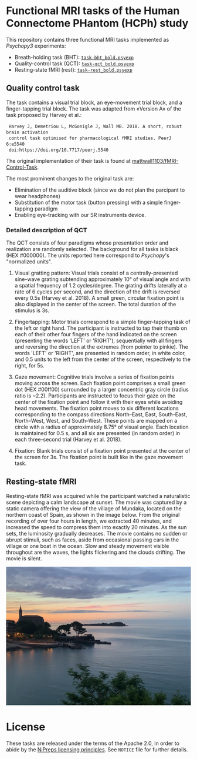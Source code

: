 # Functional MRI tasks of the Human Connectome PHantom (HCPh) study

This repository contains three functional MRI tasks implemented as *Psychopy3* experiments:

* Breath-holding task (BHT): [`task-bht_bold.psyexp`](https://github.com/TheAxonLab/HCPh-fMRI-tasks/blob/master/task-bht_bold.psyexp)
* Quality-control task (QCT): [`task-qct_bold.psyexp`](https://github.com/TheAxonLab/HCPh-fMRI-tasks/blob/master/task-qct_bold.psyexp)
* Resting-state fMRI (rest): [`task-rest_bold.psyexp`](https://github.com/TheAxonLab/HCPh-fMRI-tasks/blob/master/task-rest_bold.psyexp)

## Quality control task
The task contains a visual trial block, an eye-movement trial block, and a finger-tapping trial block.
The task was adapted from «Version A» of the task proposed by Harvey et al.:

     Harvey J, Demetriou L, McGonigle J, Wall MB. 2018. A short, robust brain activation
     control task optimised for pharmacological fMRI studies. PeerJ 6:e5540
     doi:https://doi.org/10.7717/peerj.5540

The original implementation of their task is found at [mattwall1103/fMRI-Control-Task](https://github.com/mattwall1103/fMRI-Control-Task).

The most prominent changes to the original task are:

- Elimination of the auditive block (since we do not plan the parcipant to wear headphones)
- Substitution of the motor task (button pressing) with a simple finger-tapping paradigm
- Enabling eye-tracking with our SR instruments device.

### Detailed description of QCT

The QCT consists of four paradigms whose presentation order and realization are randomly selected.
The background for all tasks is black (HEX #000000).
The units reported here correspond to *Psychopy*'s "normalized units".

1. Visual gratting pattern: Visual trials consist of a centrally-presented sine-wave grating subtending approximately 10° of visual angle and with a spatial frequency of 1.2 cycles/degree.
    The grating drifts laterally at a rate of 6 cycles per second, and the direction of the drift is reversed every 0.5s (Harvey et al. 2018).
    A small green, circular fixation point is also displayed in the center of the screen.
    The total duration of the stimulus is 3s.

2. Fingertapping: Motor trials correspond to a simple finger-tapping task of the left or right hand.
    The participant is instructed to tap their thumb on each of their other four fingers of the hand indicated on the screen (presenting the words 'LEFT' or 'RIGHT'), sequentially with all fingers and reversing the direction at the extremes (from pointer to pinkie).
    The words 'LEFT' or 'RIGHT', are presented in random order, in white color, and 0.5 units to the left from the center of the screen, respectively to the right, for 5s.

3. Gaze movement: Cognitive trials involve a series of fixation points moving across the screen.
    Each fixation point comprises a small green dot (HEX #00ff00) surrounded by a larger concentric gray circle (radius ratio is ~2.2).
    Participants are instructed to focus their gaze on the center of the fixation point and follow it with their eyes while avoiding head movements.
    The fixation point moves to six different locations corresponding to the compass directions North–East, East, South–East, North–West, West, and South–West.
    These points are mapped on a circle with a radius of approximately 8.75° of visual angle.
    Each location is maintained for 0.5 s, and all six are presented (in random order) in each three-second trial (Harvey et al. 2018).

4. Fixation: Blank trials consist of a fixation point presented at the center of the screen for 3s.
    The fixation point is built like in the gaze movement task.

## Resting-state fMRI
Resting-state fMRI was acquired while the participant watched a naturalistic scene depicting a calm landscape at sunset.
The movie was captured by a static camera offering the view of the village of Mundaka, located on the northern coast of Spain, as shown in the image below.
From the original recording of over four hours in length, we extracted 40 minutes, and increased the speed to compress them into exactly 20 minutes.
As the sun sets, the luminosity gradually decreases.
The movie contains no sudden or abrupt stimuli, such as faces, aside from occasional passing cars in the village or one boat in the ocean.
Slow and steady movement visible throughout are the waves, the lights flickering and the clouds drifting.
The movie is silent. 

![Naturalistic Movie](./assets/NaturalisticMovie.png)

# License

These tasks are released under the terms of the Apache 2.0, in order to abide by the [NiPreps licensing principles](https://www.nipreps.org/community/licensing/). See ``NOTICE`` file for further details.
